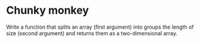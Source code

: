# Chunky monkey

Write a function that splits an array (first argument) into groups the length of size (second argument) and returns them as a two-dimensional array.